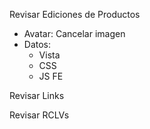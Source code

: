 Revisar Ediciones de Productos
- Avatar: Cancelar imagen
- Datos:
	- Vista
	- CSS
	- JS FE

Revisar Links

Revisar RCLVs

